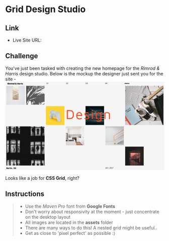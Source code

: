 # Grid Design Studio

## Link

- Live Site URL: []()

## Challenge

You've just been tasked with creating the new homepage for the _Rimrod & Harris_ design studio. Below is the mockup the designer just sent you for the site -
![reference image](assets/reference-image.png)

Looks like a job for **CSS Grid**, right?

## Instructions

> - Use the _Maven Pro_ font from **Google Fonts**
> - Don't worry about responsivity at the moment - just concentrate on the desktop layout
> - All images are located in the **assets** folder
> - There are many ways to do this! A nested grid might be useful..
> - Get as close to 'pixel perfect' as possible :)
